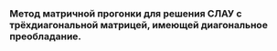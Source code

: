 ### Метод матричной прогонки для решения СЛАУ с трёхдиагональной матрицей, имеющей диагональное преобладание.

